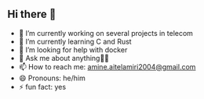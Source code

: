 ## Hi there 👋

<!--
**Amine-AITELAMIRI/Amine-AITELAMIRI** is a ✨ _special_ ✨ repository because its `README.md` (this file) appears on your GitHub profile.

Here are some ideas to get you started:
-->
- 🔭 I’m currently working on several projects in telecom
- 🌱 I’m currently learning C and Rust
- 🤔 I’m looking for help with docker
- 💬 Ask me about anything🤷‍♂️
- 📫 How to reach me: amine.aitelamiri2004@gmail.com 
- 😄 Pronouns: he/him
- ⚡ fun fact: yes

